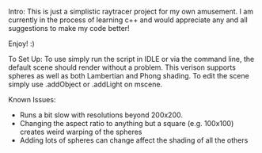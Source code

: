 Intro: 
This is just a simplistic raytracer project for my own amusement.
I am currently in the process of learning c++ and would appreciate any and all suggestions to make my code better! 

Enjoy! :) 

To Set Up: 
To use simply run the script in IDLE or via the command line, the default scene should render without a problem. 
This verison supports spheres as well as both Lambertian and Phong shading. To edit the scene simply use .addObject or .addLight on mscene. 

Known Issues: 
- Runs a bit slow with resolutions beyond 200x200.
- Changing the aspect ratio to anything but a square (e.g. 100x100) creates weird warping of the spheres
- Adding lots of spheres can change affect the shading of all the others

